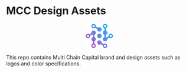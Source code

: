 # MCC Design Assets

<p align="center">
  <img src="./svg/logo_gradient_fill.svg" width="75px" alt="MCC logo"><img/>
<p/>

This repo contains Multi Chain Capital brand and design assets such as logos and color specifications.
